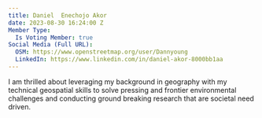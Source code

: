 ```yaml
---
title: Daniel  Enechojo Akor
date: 2023-08-30 16:24:00 Z
Member Type:
  Is Voting Member: true
Social Media (Full URL):
  OSM: https://www.openstreetmap.org/user/Dannyoung
  LinkedIn: https://www.linkedin.com/in/daniel-akor-8000bb1aa
---
```


I am thrilled about leveraging my background in geography with my technical geospatial skills to solve pressing and frontier environmental challenges and conducting ground breaking research that are societal need driven.